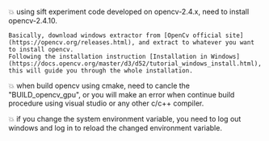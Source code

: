 :collision: using sift experiment code developed on opencv-2.4.x, need to install opencv-2.4.10.

	Basically, download windows extractor from [OpenCv official site](https://opencv.org/releases.html), and extract to whatever you want to install opencv.
	Following the installation instruction [Installation in Windows](https://docs.opencv.org/master/d3/d52/tutorial_windows_install.html), this will guide you through the whole installation.

:collision: when build opencv using cmake, need to cancle the "BUILD_opencv_gpu", or you will make an error when continue build procedure using visual studio or any other c/c++ compiler.

:collision: if you change the system environment variable, you need to log out windows and log in to reload the changed environment variable.